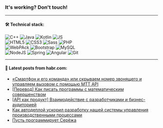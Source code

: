 ### It's working? Don't touch!

---

#### 🛠️ Technical stack:

![C++](https://img.shields.io/badge/C++-informational?logo=c%2B%2B&style=flat&logoColor=white&color=9C033A)
![Java](https://img.shields.io/badge/Java-informational?logo=java&style=flat&logoColor=white&color=007396)
![Kotlin](https://img.shields.io/badge/Kotlin-informational?logo=Kotlin&style=flat&logoColor=white&color=0095D5)
![JS](https://img.shields.io/badge/JS-informational?logo=javaScript&style=flat&logoColor=black&color=F7Df1E) <br>
![HTML5](https://img.shields.io/badge/HTML5-informational?logo=html5&style=flat&logoColor=white&color=E34F26)
![CSS3](https://img.shields.io/badge/CSS3-informational?logo=css3&style=flat&logoColor=white&color=157286)
![Sass](https://img.shields.io/badge/Saas-informational?logo=sass&style=flat&logoColor=white&color=hotpink)
![PHP](https://img.shields.io/badge/PHP-informational?logo=php&style=flat&logoColor=white&color=777BB4) <br>
![WebPAck](https://img.shields.io/badge/WebPack-informational?logo=webPack&style=flat&logoColor=white&color=FF6F00)
![Bootstrap](https://img.shields.io/badge/Bootstrap-informational?logo=Bootstrap&style=flat&logoColor=white&color=7952B3)
![MySQL](https://img.shields.io/badge/MySQL-informational?logo=MySQL&style=flat&logoColor=white&color=00f) <br>
![NodeJS](https://img.shields.io/badge/NodeJS-informational?logo=node.js&style=flat&logoColor=white&color=43853D)
![Spring](https://img.shields.io/badge/Spring-informational?logo=Spring&style=flat&logoColor=white&color=0A9EDC)
![Angular](https://img.shields.io/badge/Vue-informational?logo=vue.js&style=flat&logoColor=white&color=red)
![Git](https://img.shields.io/badge/Git-informational?logo=git&style=flat&logoColor=white&color=darkorange)

___

#### 💬 Latest posts from habr.com:

<!-- BLOG-POST-LIST:START -->
- [«Смартфон и его команда» или скрываем номер звонящего и управляем вызовом с помощью MTT API](https://habr.com/ru/post/670220/?utm_source=habrahabr&utm_medium=rss&utm_campaign=670220)
- [[Перевод] Как писать программы с математическим совершенством](https://habr.com/ru/post/670538/?utm_source=habrahabr&utm_medium=rss&utm_campaign=670538)
- [[API как продукт] Взаимодействие с разработчиками и бизнес-аудиторией](https://habr.com/ru/post/670680/?utm_source=habrahabr&utm_medium=rss&utm_campaign=670680)
- [Как автодеплой ускорил разработку нашей системы управления производственными процессами](https://habr.com/ru/post/670662/?utm_source=habrahabr&utm_medium=rss&utm_campaign=670662)
- [Пусть программирует Серёжа](https://habr.com/ru/post/670700/?utm_source=habrahabr&utm_medium=rss&utm_campaign=670700)
<!-- BLOG-POST-LIST:END -->
